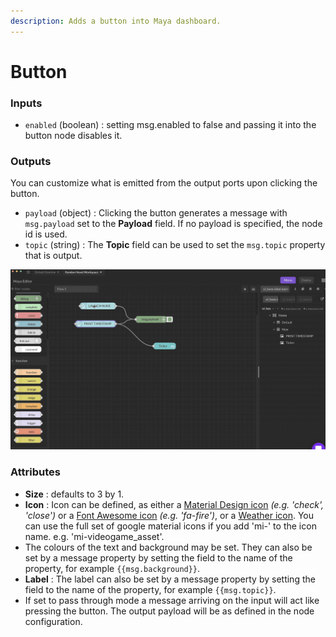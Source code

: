 ```yaml
---
description: Adds a button into Maya dashboard.
---
```


# Button

### Inputs

* `enabled` (boolean) : setting msg.enabled to false and passing it into the button node disables it.

### Outputs

You can customize what is emitted from the output ports upon clicking the button.

* `payload` (object) : Clicking the button generates a message with `msg.payload` set to the **Payload** field. If no payload is specified, the node id is used.
* `topic` (string) :  The **Topic** field can be used to set the `msg.topic` property that is output.

![](../../../.gitbook/assets/buttons.gif)

### Attributes

* **Size** : defaults to 3 by 1.
* **Icon** : Icon can be defined, as either a [Material Design icon](https://klarsys.github.io/angular-material-icons/) _(e.g. 'check', 'close')_ or a [Font Awesome icon](https://fontawesome.com/v4.7.0/icons/) _(e.g. 'fa-fire')_, or a [Weather icon](https://github.com/Paul-Reed/weather-icons-lite/blob/master/css\_mappings.md). You can use the full set of google material icons if you add 'mi-' to the icon name. e.g. 'mi-videogame\_asset'.
* The colours of the text and background may be set. They can also be set by a message property by setting the field to the name of the property, for example `{{msg.background}}`.
* **Label** : The label can also be set by a message property by setting the field to the name of the property, for example `{{msg.topic}}`.
* If set to pass through mode a message arriving on the input will act like pressing the button. The output payload will be as defined in the node configuration.
